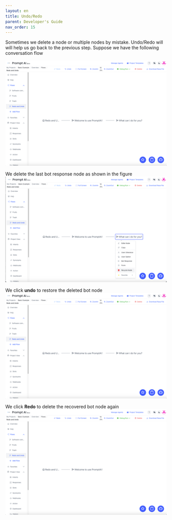 ```yaml
---
layout: en
title: Undo/Redo
parent: Developer's Guide
nav_order: 15
---
```


Sometimes we delete a node or multiple nodes by mistake.  Undo/Redo will will help us go back to the previous step.  Suppose we have the following conversation flow

![001-redo_undo](/assets/images/tutorial/redo_undo/01-redo_undo.png)

We delete the last bot response node as shown in the figure
![02-redo_undo](/assets/images/tutorial/redo_undo/02-redo_undo.png)

We click **undo** to restore the deleted bot node
![03-redo_undo](/assets/images/tutorial/redo_undo/03-redo_undo.png)

We click **Redo** to delete the recovered bot node again
![04-redo_undo](/assets/images/tutorial/redo_undo/04-redo_undo.png)
